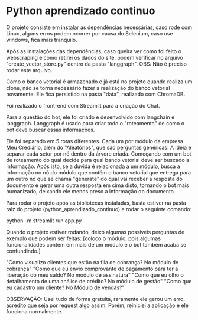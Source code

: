 # Python aprendizado continuo

O projeto consiste em instalar as dependências necessárias, caso rode com Linux, alguns erros podem ocorrer por causa
do Selenium, caso use windows, fica mais tranquilo.

Após as instalações das dependências, caso queira ver como foi feito o webscraping e como retirei os dados do site,
podem verificar no arquivo "create_vector_store.py" dentro da pasta "langgraph". OBS: Não é preciso rodar este arquivo.

Como o banco vetorial é armazenado e já está no projeto quando realiza um clone, não se torna necessário fazer a realização
do banco vetorial novamente. Ele fica persistido na pasta "data", realizado com ChromaDB.

Foi realizado o front-end com Streamlit para a criação do Chat.

Para a questão do bot, ele foi criado e desenvolvido com langchain e langgraph. Langgraph é usado para criar todo o "roteamento"
de como o bot deve buscar essas informações.

Ele foi separado em 5 rotas diferentes. Cada um por módulo da empresa Meu Crediário, além do "Aleatórios", que são perguntas genéricas.
A ideia é separar cada setor por nó dentro da árvore criada. Começando com um bot de roteamento do qual decide para qual banco vetorial deve
ser buscado a informação. Após isto, se a dúvida é relacionada a um módulo, busca a informação no nó do módulo que contém o banco vetorial que entrega para um outro nó que se chama "generate"
do qual vai receber a resposta do documento e gerar uma outra resposta em cima disto, tornando o bot mais humanizado, deixando ele menos preso
a informação do documento.

Para rodar o projeto após as bibliotecas instaladas, basta estiver na pasta raiz do projeto (python_aprendizado_continuo)
e rodar o seguinte comando:

python -m streamlit run app.py

Quando o projeto estiver rodando, deixo algumas possíveis perguntas de exemplo que podem ser feitas:
[coloco o módulo, pois algumas funcionalidades contém em mais de um módulo e o bot também acaba se confundindo.]

"Como visualizo clientes que estão na fila de cobrança? No módulo de cobrança"
"Como que eu envio comprovante de pagamento para ter a liberação do meu saldo? No módulo de assinatura"
"Como que eu olho o detalhamento de uma análise de crédito? No módulo de gestão"
"Como que eu cadastro um cliente? No Módulo de vendas?"

OBSERVAÇÃO: Usei tudo de forma gratuita, raramente ele gerou um erro, acredito que seja por request algo assim. Porém, reiniciei a aplicação e ele funciona normalmente.